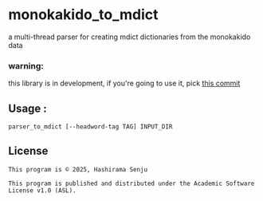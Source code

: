 # monokakido_to_mdict
a multi-thread parser for creating mdict dictionaries from the monokakido data

### warning:
this library is in development, if you're going to use it, pick [this commit](https://github.com/KonstantinDjairo/monokakido_to_mdict/tree/da3c4fe685641acf29f52cdb10639e429b75b0ad)

## Usage :
```shell
parser_to_mdict [--headword-tag TAG] INPUT_DIR
```


## License
```
This program is © 2025, Hashirama Senju 

This program is published and distributed under the Academic Software License v1.0 (ASL).
```
